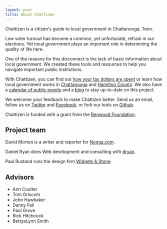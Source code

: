 ```yaml
---
layout: post
title: About Chattizen
---
```


Chattizen is a citizen's guide to local government in Chattanooga, Tenn. 

Low voter turnout has become a common, yet unfortunate, refrain in our elections. Yet local government plays an important role in determining the quality of life here.

One of the reasons for this disconnect is the lack of basic information about local government. We created these tools and resources to help you navigate important public institutions.

With Chattizen, you can find out [how your tax dollars are spent](http://taxreceipt.chattizen.org) or learn how local government works in [Chattanooga](../chattanooga) and [Hamilton County](../hamilton-county). We also have a [calendar of public events](https://www.google.com/calendar/embed?src=tfm1lo8jl8kvh2rhr9kf3bl2tk%40group.calendar.google.com&ctz=America/New_York) and a [blog](http://chattizen.tumblr.com) to stay up-to-date on this project.

We welcome your feedback to make Chattizen better. Send us an email, follow us on [Twitter](http://twitter.com/itypewords) and [Facebook](http://facebook.com/chattizen), or fork our tools on [Github](https://github.com/chattizen).

Chattizen is funded with a grant from the [Benwood Foundation](http://benwood.org).

## Project team

David Morton is a writer and reporter for [Nooga.com](http://nooga.com).

Daniel Ryan does Web development and consulting with [dryan](http://dryan.com).

Paul Rustand runs the design firm [Widgets & Stone](http://widgetsandstone.com).

## Advisors

+ Ann Coulter
+ Tom Griscom
+ John Hawbaker
+ Danny Fell
+ Paul Grove
+ Rick Hitchcock
+ BettyeLynn Smith


